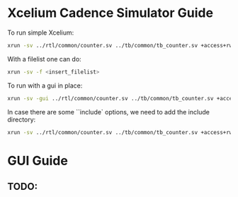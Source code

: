 # Xcelium Cadence Simulator Guide

To run simple Xcelium:

```bash
xrun -sv ../rtl/common/counter.sv ../tb/common/tb_counter.sv +access+rw
```

With a filelist one can do:

```bash
xrun -sv -f <insert_filelist>
```

To run with a gui in place:

```bash
xrun -sv -gui ../rtl/common/counter.sv ../tb/common/tb_counter.sv +access+rw
```

In case there are some ``include` options, we need to add the include directory:

```bash
xrun -sv ../rtl/common/counter.sv ../tb/common/tb_counter.sv +access+rw -incdir ../tb/tasks
```

# GUI Guide

## TODO: